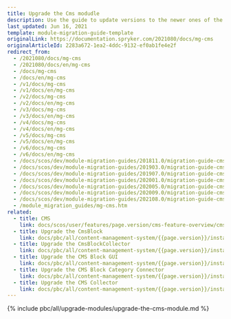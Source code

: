 ```yaml
---
title: Upgrade the Cms modudle
description: Use the guide to update versions to the newer ones of the CMS module.
last_updated: Jun 16, 2021
template: module-migration-guide-template
originalLink: https://documentation.spryker.com/2021080/docs/mg-cms
originalArticleId: 2283a672-1ea2-4ddc-9132-ef0ab1fe4e2f
redirect_from:
  - /2021080/docs/mg-cms
  - /2021080/docs/en/mg-cms
  - /docs/mg-cms
  - /docs/en/mg-cms
  - /v1/docs/mg-cms
  - /v1/docs/en/mg-cms
  - /v2/docs/mg-cms
  - /v2/docs/en/mg-cms
  - /v3/docs/mg-cms
  - /v3/docs/en/mg-cms
  - /v4/docs/mg-cms
  - /v4/docs/en/mg-cms
  - /v5/docs/mg-cms
  - /v5/docs/en/mg-cms
  - /v6/docs/mg-cms
  - /v6/docs/en/mg-cms
  - /docs/scos/dev/module-migration-guides/201811.0/migration-guide-cms.html
  - /docs/scos/dev/module-migration-guides/201903.0/migration-guide-cms.html
  - /docs/scos/dev/module-migration-guides/201907.0/migration-guide-cms.html
  - /docs/scos/dev/module-migration-guides/202001.0/migration-guide-cms.html
  - /docs/scos/dev/module-migration-guides/202005.0/migration-guide-cms.html
  - /docs/scos/dev/module-migration-guides/202009.0/migration-guide-cms.html
  - /docs/scos/dev/module-migration-guides/202108.0/migration-guide-cms.html
  - /module_migration_guides/mg-cms.htm
related:
  - title: CMS
    link: docs/scos/user/features/page.version/cms-feature-overview/cms-feature-overview.html
  - title: Upgrade the CmsBlock
    link: docs/pbc/all/content-management-system/{{page.version}}/install-and-upgrade/upgrade-modules/upgrade-the-cms-moduleblock.html
  - title: Upgrade the CmsBlockCollector
    link: docs/pbc/all/content-management-system/{{page.version}}/install-and-upgrade/upgrade-modules/upgrade-the-migration-guide-cms-block-collector.html
  - title: Upgrade the CMS Block GUI
    link: docs/pbc/all/content-management-system/{{page.version}}/install-and-upgrade/upgrade-modules/upgrade-the-cms-moduleblockgui.html
  - title: Upgrade the CMS Block Category Connector
    link: docs/pbc/all/content-management-system/{{page.version}}/install-and-upgrade/upgrade-modules/upgrade-the-cms-module-block-category-connector.html
  - title: Upgrade the CMS Collector
    link: docs/pbc/all/content-management-system/{{page.version}}/install-and-upgrade/upgrade-modules/upgrade-the-cms-modulecollector.html
---
```

{% include pbc/all/upgrade-modules/upgrade-the-cms-module.md %} <!-- To edit, see /_includes/pbc/all/upgrade-modules/upgrade-the-cms-module.md -->
